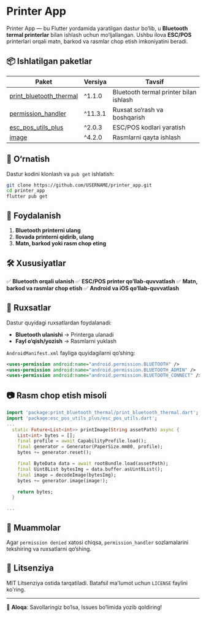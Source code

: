 # Printer App

Printer App — bu Flutter yordamida yaratilgan dastur bo‘lib, u **Bluetooth termal printerlar** bilan ishlash uchun mo‘ljallangan. Ushbu ilova **ESC/POS** printerlari orqali matn, barkod va rasmlar chop etish imkoniyatini beradi.

## 📦 Ishlatilgan paketlar

| Paket | Versiya | Tavsif |
|--------|---------|---------|
| [print_bluetooth_thermal](https://pub.dev/packages/print_bluetooth_thermal) | ^1.1.0 | Bluetooth termal printer bilan ishlash |
| [permission_handler](https://pub.dev/packages/permission_handler) | ^11.3.1 | Ruxsat so‘rash va boshqarish |
| [esc_pos_utils_plus](https://pub.dev/packages/esc_pos_utils_plus) | ^2.0.3 | ESC/POS kodlari yaratish |
| [image](https://pub.dev/packages/image) | ^4.2.0 | Rasmlarni qayta ishlash |

## 📲 O‘rnatish

Dastur kodini klonlash va `pub get` ishlatish:

```sh
git clone https://github.com/USERNAME/printer_app.git
cd printer_app
flutter pub get
```

## 🚀 Foydalanish

1. **Bluetooth printerni ulang**
2. **Ilovada printerni qidirib, ulang**
3. **Matn, barkod yoki rasm chop eting**

## 🛠 Xususiyatlar

✅ **Bluetooth orqali ulanish**
✅ **ESC/POS printer qo‘llab-quvvatlash**
✅ **Matn, barkod va rasmlar chop etish**
✅ **Android va iOS qo‘llab-quvvatlash**

## 📜 Ruxsatlar

Dastur quyidagi ruxsatlardan foydalanadi:

- **Bluetooth ulanishi** → Printerga ulanadi
- **Fayl o‘qish/yozish** → Rasmlarni yuklash

`AndroidManifest.xml` fayliga quyidagilarni qo‘shing:

```xml
<uses-permission android:name="android.permission.BLUETOOTH" />
<uses-permission android:name="android.permission.BLUETOOTH_ADMIN" />
<uses-permission android:name="android.permission.BLUETOOTH_CONNECT" />
```

## 📷 Rasm chop etish misoli

```dart
import 'package:print_bluetooth_thermal/print_bluetooth_thermal.dart';
import 'package:esc_pos_utils_plus/esc_pos_utils.dart';
...
  static Future<List<int>> printImage(String assetPath) async {
    List<int> bytes = [];
    final profile = await CapabilityProfile.load();
    final generator = Generator(PaperSize.mm80, profile);
    bytes += generator.reset();

    final ByteData data = await rootBundle.load(assetPath);
    final Uint8List bytesImg = data.buffer.asUint8List();
    final image = decodeImage(bytesImg);
    bytes += generator.image(image!);

    return bytes;
  }

...
```

## 📌 Muammolar

Agar `permission denied` xatosi chiqsa, `permission_handler` sozlamalarini tekshiring va ruxsatlarni qo‘shing.

## 📄 Litsenziya

MIT Litsenziya ostida tarqatiladi. Batafsil ma'lumot uchun `LICENSE` faylini ko'ring.

---

📧 **Aloqa**: Savollaringiz bo‘lsa, Issues bo‘limida yozib qoldiring!

